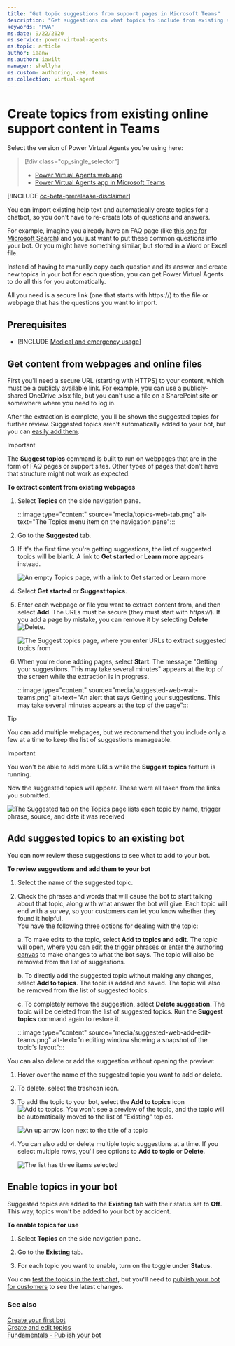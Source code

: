 ```yaml
---
title: "Get topic suggestions from support pages in Microsoft Teams"
description: "Get suggestions on what topics to include from existing support content, such as FAQs, help sites, and Word and Excel documents"
keywords: "PVA"
ms.date: 9/22/2020
ms.service: power-virtual-agents
ms.topic: article
author: iaanw
ms.author: iawilt
manager: shellyha
ms.custom: authoring, ceX, teams
ms.collection: virtual-agent
---
```



# Create topics from existing online support content in Teams

Select the version of Power Virtual Agents you're using here:

> [!div class="op_single_selector"]
> - [Power Virtual Agents web app](../advanced-create-topics-from-web.md)
> - [Power Virtual Agents app in Microsoft Teams](advanced-create-topics-from-web-teams.md)

[!INCLUDE [cc-beta-prerelease-disclaimer](includes/cc-beta-prerelease-disclaimer-teams.md)]

You can import existing help text and automatically create topics for a chatbot, so you don't have to re-create lots of questions and answers.

For example, imagine you already have an FAQ page (like [this one for Microsoft Search](/microsoftsearch/faqs)) and you just want to put these common questions into your bot. Or you might have something similar, but stored in a Word or Excel file.

Instead of having to manually copy each question and its answer and create new topics in your bot for each question, you can get Power Virtual Agents to do all this for you automatically.

All you need is a secure link (one that starts with https://) to the file or webpage that has the questions you want to import.




## Prerequisites

- [!INCLUDE [Medical and emergency usage](includes/pva-usage-limitations-teams.md)]


## Get content from webpages and online files

First you'll need a secure URL (starting with HTTPS) to your content, which must be a publicly available link. For example, you can use a publicly-shared OneDrive .xlsx file, but you can't use a file on a SharePoint site or somewhere where you need to log in.

After the extraction is complete, you'll be shown the suggested topics for further review. Suggested topics aren't automatically added to your bot, but you can [easily add them](#add-suggested-topics-to-an-existing-bot).





>[!IMPORTANT]
>The **Suggest topics** command is built to run on webpages that are in the form of FAQ pages or support sites. Other types of pages that don't have that structure might not work as expected.

**To extract content from existing webpages**


1. Select **Topics** on the side navigation pane.



    :::image type="content" source="media/topics-web-tab.png" alt-text="The Topics menu item on the navigation pane":::

2. Go to the **Suggested** tab. 

3. If it's the first time you're getting suggestions, the list of suggested topics will be blank. A link to **Get started** or **Learn more** appears instead.

    ![An empty Topics page, with a link to Get started or Learn more](media/suggested-web-get-teams.png "An empty Topics page, with a link to Get started or Learn more")

4. Select **Get started** or **Suggest topics**. 

5. Enter each webpage or file you want to extract content from, and then select **Add**. The URLs must be secure (they must start with *https://*). If you add a page by mistake, you can remove it by selecting **Delete** ![Delete](media/delete-suggested-topic-teams.png).

    ![The Suggest topics page, where you enter URLs to extract suggested topics from](media/suggested-web-wizard-teams.png "The Suggest topics page,where you enter URLs to extract suggested topics from")

7. When you're done adding pages, select **Start**. The message "Getting your suggestions. This may take several minutes" appears at the top of the screen while the extraction is in progress.

    :::image type="content" source="media/suggested-web-wait-teams.png" alt-text="An alert that says Getting your suggestions. This may take several minutes appears at the top of the page":::

>[!TIP]
>You can add multiple webpages, but we recommend that you include only a few at a time to keep the list of suggestions manageable.

>[!IMPORTANT]
>You won't be able to add more URLs while the **Suggest topics** feature is running.



Now the suggested topics will appear. These were all taken from the links you submitted. 



![The Suggested tab on the Topics page lists each topic by name, trigger phrase, source, and date it was received](media/suggested-web-topics-teams.png "The Suggested tab on the Topics page lists each topic by name, trigger phrase, source, and date it was received")

## Add suggested topics to an existing bot

You can now review these suggestions to see what to add to your bot.

**To review suggestions and add them to your bot**

1. Select the name of the suggested topic.  

2. Check the phrases and words that will cause the bot to start talking about that topic, along with what answer the bot will give. Each topic will end with a survey, so your customers can let you know whether they found it helpful.  
  You have the following three options for dealing with the topic:  

    a. To make edits to the topic, select **Add to topics and edit**. The topic will open, where you can [edit the trigger phrases or enter the authoring canvas](authoring-create-edit-topics-teams.md) to make changes to what the bot says. The topic will also be removed from the list of suggestions.  

    b. To directly add the suggested topic without making any changes, select **Add to topics**. The topic is added and saved. The topic will also be removed from the list of suggested topics.  

    c. To completely remove the suggestion, select **Delete suggestion**. The topic will be deleted from the list of suggested topics. Run the **Suggest topics** command again to restore it.  

    :::image type="content" source="media/suggested-web-add-edit-teams.png" alt-text="n editing window showing a snapshot of the topic's layout":::

You can also delete or add the suggestion without opening the preview:

1. Hover over the name of the suggested topic you want to add or delete. 

1. To delete, select the trashcan icon.
1. To add the topic to your bot, select the **Add to topics** icon ![Add to topics](media/add-to-topics-teams.png). You won't see a preview of the topic, and the topic will be automatically moved to the list of "Existing" topics.


    ![An up arrow icon next to the title of a topic](media/suggested-web-quick-teams.png)
    
2. You can also add or delete multiple topic suggestions at a time. If you select multiple rows, you'll see options to **Add to topic** or **Delete**.

    ![The list has three items selected](media/suggested-web-multi-teams.png)


## Enable topics in your bot

Suggested topics are added to the **Existing** tab with their status set to **Off**. This way, topics won't be added to your bot by accident.

**To enable topics for use**

1. Select **Topics** on the side navigation pane.

2. Go to the **Existing** tab. 

3. For each topic you want to enable, turn on the toggle under **Status**.


    
You can [test the topics in the test chat](authoring-test-bot-teams.md), but you'll need to [publish your bot for customers](publication-fundamentals-publish-channels-teams.md) to see the latest changes.

### See also

[Create your first bot](authoring-first-bot-teams.md)  
[Create and edit topics](authoring-create-edit-topics-teams.md)  
[Fundamentals - Publish your bot](publication-fundamentals-publish-channels-teams.md)

